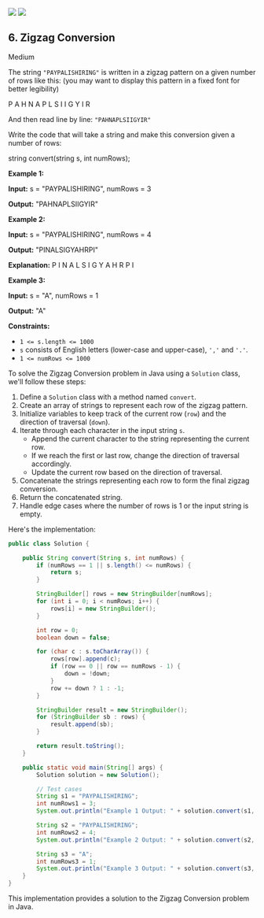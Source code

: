 [![](https://img.shields.io/github/stars/javadev/LeetCode-in-All?label=Stars&style=flat-square)](https://github.com/javadev/LeetCode-in-All)
[![](https://img.shields.io/github/forks/javadev/LeetCode-in-All?label=Fork%20me%20on%20GitHub%20&style=flat-square)](https://github.com/javadev/LeetCode-in-All/fork)

## 6\. Zigzag Conversion

Medium

The string `"PAYPALISHIRING"` is written in a zigzag pattern on a given number of rows like this: (you may want to display this pattern in a fixed font for better legibility)

P A H N A P L S I I G Y I R 

And then read line by line: `"PAHNAPLSIIGYIR"`

Write the code that will take a string and make this conversion given a number of rows:

string convert(string s, int numRows); 

**Example 1:**

**Input:** s = "PAYPALISHIRING", numRows = 3

**Output:** "PAHNAPLSIIGYIR" 

**Example 2:**

**Input:** s = "PAYPALISHIRING", numRows = 4

**Output:** "PINALSIGYAHRPI"

**Explanation:** P I N A L S I G Y A H R P I 

**Example 3:**

**Input:** s = "A", numRows = 1

**Output:** "A" 

**Constraints:**

*   `1 <= s.length <= 1000`
*   `s` consists of English letters (lower-case and upper-case), `','` and `'.'`.
*   `1 <= numRows <= 1000`

To solve the Zigzag Conversion problem in Java using a `Solution` class, we'll follow these steps:

1. Define a `Solution` class with a method named `convert`.
2. Create an array of strings to represent each row of the zigzag pattern.
3. Initialize variables to keep track of the current row (`row`) and the direction of traversal (`down`).
4. Iterate through each character in the input string `s`.
   - Append the current character to the string representing the current row.
   - If we reach the first or last row, change the direction of traversal accordingly.
   - Update the current row based on the direction of traversal.
5. Concatenate the strings representing each row to form the final zigzag conversion.
6. Return the concatenated string.
7. Handle edge cases where the number of rows is 1 or the input string is empty.

Here's the implementation:

```java
public class Solution {

    public String convert(String s, int numRows) {
        if (numRows == 1 || s.length() <= numRows) {
            return s;
        }

        StringBuilder[] rows = new StringBuilder[numRows];
        for (int i = 0; i < numRows; i++) {
            rows[i] = new StringBuilder();
        }

        int row = 0;
        boolean down = false;

        for (char c : s.toCharArray()) {
            rows[row].append(c);
            if (row == 0 || row == numRows - 1) {
                down = !down;
            }
            row += down ? 1 : -1;
        }

        StringBuilder result = new StringBuilder();
        for (StringBuilder sb : rows) {
            result.append(sb);
        }

        return result.toString();
    }

    public static void main(String[] args) {
        Solution solution = new Solution();

        // Test cases
        String s1 = "PAYPALISHIRING";
        int numRows1 = 3;
        System.out.println("Example 1 Output: " + solution.convert(s1, numRows1));

        String s2 = "PAYPALISHIRING";
        int numRows2 = 4;
        System.out.println("Example 2 Output: " + solution.convert(s2, numRows2));

        String s3 = "A";
        int numRows3 = 1;
        System.out.println("Example 3 Output: " + solution.convert(s3, numRows3));
    }
}
```

This implementation provides a solution to the Zigzag Conversion problem in Java.